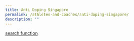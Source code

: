 ```yaml
---
title: Anti Doping Singapore
permalink: /athletes-and-coaches/anti-doping-singapore/
description: ""
---
```

[search function](https://share.hsforms.com/1VzTGbz6kRlC3gwYbZ_kEbA3p5mz)
